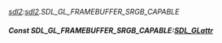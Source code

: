 _[sdl2](../../modules/sdl2/sdl2-module.md):[sdl2](../../modules/sdl2/sdl2-module.md).SDL\_GL\_FRAMEBUFFER\_SRGB\_CAPABLE_
##### Const SDL\_GL\_FRAMEBUFFER\_SRGB\_CAPABLE:[SDL_GLattr](../../modules/sdl2/sdl2-sdl_glattr.md)
